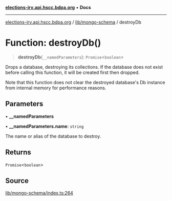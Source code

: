 [**elections-irv.api.hscc.bdpa.org**](../../../README.md) • **Docs**

***

[elections-irv.api.hscc.bdpa.org](../../../README.md) / [lib/mongo-schema](../README.md) / destroyDb

# Function: destroyDb()

> **destroyDb**(`__namedParameters`): `Promise`\<`boolean`\>

Drops a database, destroying its collections. If the database does not exist
before calling this function, it will be created first then dropped.

Note that this function does not clear the destroyed database's Db instance
from internal memory for performance reasons.

## Parameters

• **\_\_namedParameters**

• **\_\_namedParameters.name**: `string`

The name or alias of the database to destroy.

## Returns

`Promise`\<`boolean`\>

## Source

[lib/mongo-schema/index.ts:264](https://github.com/Xunnamius/elections_irv.api.hscc.bdpa.org/blob/c917ea60595d63d322e4038beb12d08f7d64cdd2/lib/mongo-schema/index.ts#L264)
